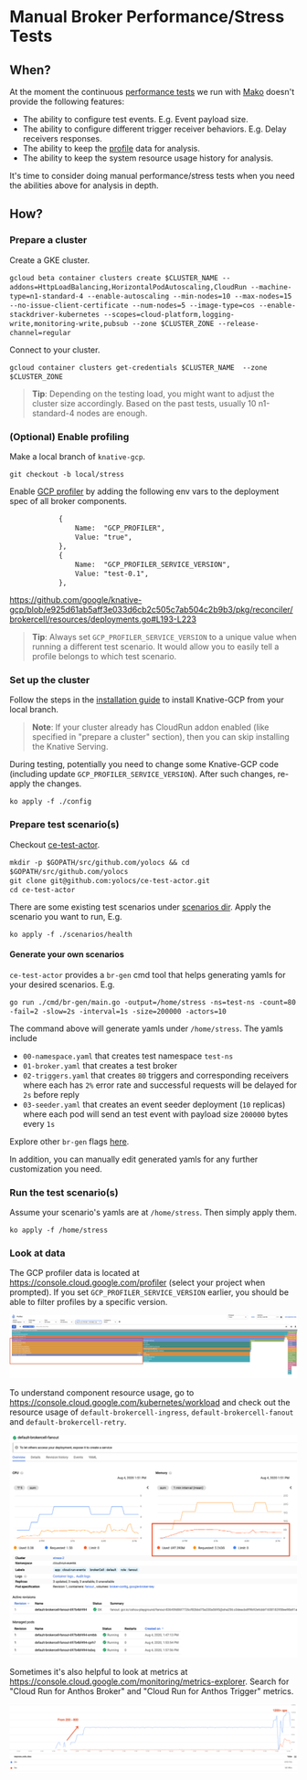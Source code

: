 # Manual Broker Performance/Stress Tests

## When?

At the moment the continuous [performance tests]() we run with [Mako]() doesn't
provide the following features:

- The ability to configure test events. E.g. Event payload size.
- The ability to configure different trigger receiver behaviors. E.g. Delay
  receivers responses.
- The ability to keep the [profile](./profiling.md) data for analysis.
- The ability to keep the system resource usage history for analysis.

It's time to consider doing manual performance/stress tests when you need the
abilities above for analysis in depth.

## How?

### Prepare a cluster

Create a GKE cluster.

```
gcloud beta container clusters create $CLUSTER_NAME --addons=HttpLoadBalancing,HorizontalPodAutoscaling,CloudRun --machine-type=n1-standard-4 --enable-autoscaling --min-nodes=10 --max-nodes=15 --no-issue-client-certificate --num-nodes=5 --image-type=cos --enable-stackdriver-kubernetes --scopes=cloud-platform,logging-write,monitoring-write,pubsub --zone $CLUSTER_ZONE --release-channel=regular
```

Connect to your cluster.

```
gcloud container clusters get-credentials $CLUSTER_NAME  --zone $CLUSTER_ZONE
```

> **Tip**: Depending on the testing load, you might want to adjust the cluster
> size accordingly. Based on the past tests, usually 10 n1-standard-4 nodes are
> enough.

### (Optional) Enable profiling

Make a local branch of `knative-gcp`.

```
git checkout -b local/stress
```

Enable [GCP profiler](./profiling.md) by adding the following env vars to the
deployment spec of all broker components.

```
			{
				Name:  "GCP_PROFILER",
				Value: "true",
			},
			{
				Name:  "GCP_PROFILER_SERVICE_VERSION",
				Value: "test-0.1",
			},
```

https://github.com/google/knative-gcp/blob/e925d61ab5aff3e033d6cb2c505c7ab504c2b9b3/pkg/reconciler/brokercell/resources/deployments.go#L193-L223

> **Tip**: Always set `GCP_PROFILER_SERVICE_VERSION` to a unique value when
> running a different test scenario. It would allow you to easily tell a profile
> belongs to which test scenario.

### Set up the cluster

Follow the steps in the [installation guide](../install/install-knative-gcp.md)
to install Knative-GCP from your local branch.

> **Note**: If your cluster already has CloudRun addon enabled (like specified
> in "prepare a cluster" section), then you can skip installing the Knative
> Serving.

During testing, potentially you need to change some Knative-GCP code (including
update `GCP_PROFILER_SERVICE_VERSION`). After such changes, re-apply the
changes.

```
ko apply -f ./config
```

### Prepare test scenario(s)

Checkout [ce-test-actor](https://github.com/yolocs/ce-test-actor).

```
mkdir -p $GOPATH/src/github.com/yolocs && cd $GOPATH/src/github.com/yolocs
git clone git@github.com:yolocs/ce-test-actor.git
cd ce-test-actor
```

There are some existing test scenarios under
[scenarios dir](https://github.com/yolocs/ce-test-actor/tree/master/scenarios).
Apply the scenario you want to run, E.g.

```
ko apply -f ./scenarios/health
```

#### Generate your own scenarios

`ce-test-actor` provides a `br-gen` cmd tool that helps generating yamls for
your desired scenarios. E.g.

```
go run ./cmd/br-gen/main.go -output=/home/stress -ns=test-ns -count=80 -fail=2 -slow=2s -interval=1s -size=200000 -actors=10
```

The command above will generate yamls under `/home/stress`. The yamls include

- `00-namespace.yaml` that creates test namespace `test-ns`
- `01-broker.yaml` that creates a test broker
- `02-triggers.yaml` that creates `80` triggers and corresponding receivers
  where each has `2%` error rate and successful requests will be delayed for
  `2s` before reply
- `03-seeder.yaml` that creates an event seeder deployment (`10` replicas) where
  each pod will send an test event with payload size `200000` bytes every `1s`

Explore other `br-gen` flags
[here](https://github.com/yolocs/ce-test-actor/blob/master/cmd/br-gen/main.go).

In addition, you can manually edit generated yamls for any further customization
you need.

### Run the test scenario(s)

Assume your scenario's yamls are at `/home/stress`. Then simply apply them.

```
ko apply -f /home/stress
```

### Look at data

The GCP profiler data is located at https://console.cloud.google.com/profiler
(select your project when prompted). If you set `GCP_PROFILER_SERVICE_VERSION`
earlier, you should be able to filter profiles by a specific version.

![profile-example](images/profile-example.png)

To understand component resource usage, go to
https://console.cloud.google.com/kubernetes/workload and check out the resource
usage of `default-brokercell-ingress`, `default-brokercell-fanout` and
`default-brokercell-retry`.

![wl-example](images/wl-resource-example.png)

Sometimes it's also helpful to look at metrics at
https://console.cloud.google.com/monitoring/metrics-explorer. Search for "Cloud
Run for Anthos Broker" and "Cloud Run for Anthos Trigger" metrics.

![metrics-example](images/metrics-example.png)
